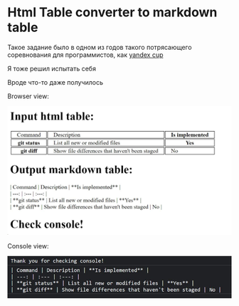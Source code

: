 # Html Table converter to markdown table

Такое задание было в одном из годов такого потрясающего соревнования для программистов, как [yandex cup](https://yandex.ru/cup/)

Я тоже решил испытать себя

Вроде что-то даже получилось

Browser view:

![browser view](/for_readme/1.jpg)

Console view:

![console view](/for_readme/2.jpg)
